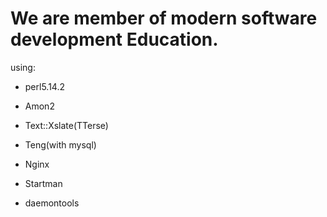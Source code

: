We are member of modern software development Education.
==========


using:

- perl5.14.2

- Amon2

- Text::Xslate(TTerse)

- Teng(with mysql)

- Nginx

- Startman

- daemontools
